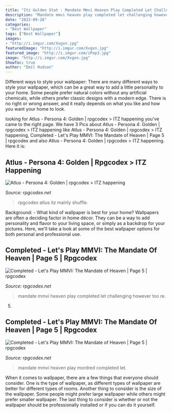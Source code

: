 ```yaml
---
title: "Itz Golden Stat : Mandate Mmvi Heaven Play Completed Let Challenging However Too Re"
description: "Mandate mmvi heaven play completed let challenging however too re"
date: "2022-09-28"
categories:
- "Best Wallpaper"
tags: ["Best Wallpaper"]
images:
- "http://i.imgur.com/Xvgxn.jpg"
featuredImage: "http://i.imgur.com/Xvgxn.jpg"
featured_image: "http://i.imgur.com/iPop3.jpg"
image: "http://i.imgur.com/Xvgxn.jpg"
ShowToc: true
author: "Emil Hudson"
---
```



Different ways to style your wallpaper:
There are many different ways to style your wallpaper, which can be a great way to add a little personality to your home. Some people prefer natural colors without any artificial chemicals, while others prefer classic designs with a modern edge. There is no right or wrong answer, and it really depends on what you like and how you want your home to look.

	

		
looking for Atlus - Persona 4: Golden | rpgcodex &gt; ITZ happening you've came to the right page. We have 3 Pics about Atlus - Persona 4: Golden | rpgcodex &gt; ITZ happening like Atlus - Persona 4: Golden | rpgcodex &gt; ITZ happening, Completed - Let&#039;s Play MMVI: The Mandate of Heaven | Page 5 | rpgcodex and also Atlus - Persona 4: Golden | rpgcodex &gt; ITZ happening. Here it is:
		
    
## Atlus - Persona 4: Golden | Rpgcodex &gt; ITZ Happening

<img loading=lazy src="http://i.imgur.com/RpLolTo.jpg" onerror="this.onerror=null;this.src='https://tse2.mm.bing.net/th?id=OIP.G73OYOsB5FmMwUHq245a3QHaEM&amp;pid=15.1';" alt="Atlus - Persona 4: Golden | rpgcodex &gt; ITZ happening">

_Source: rpgcodex.net_

>rpgcodex atlus itz mainly shuffle. 

	

Background: - What kind of wallpaper is best for your home?
Wallpapers are often a deciding factor in home décor. They can be a way to add personality and flavor to your living space, or simply as a backdrop for your pictures. Here, we'll take a look at some of the best wallpaper options for both personal and professional use.

    
## Completed - Let&#039;s Play MMVI: The Mandate Of Heaven | Page 5 | Rpgcodex

<img loading=lazy src="http://i.imgur.com/Xvgxn.jpg" onerror="this.onerror=null;this.src='https://tse2.mm.bing.net/th?id=OIP.f9ePn4gizPjGF2qjx_uUjAHaFj&amp;pid=15.1';" alt="Completed - Let&#039;s Play MMVI: The Mandate of Heaven | Page 5 | rpgcodex">

_Source: rpgcodex.net_

>mandate mmvi heaven play completed let challenging however too re. 

	

5.

    
## Completed - Let&#039;s Play MMVI: The Mandate Of Heaven | Page 5 | Rpgcodex

<img loading=lazy src="http://i.imgur.com/iPop3.jpg" onerror="this.onerror=null;this.src='https://tse4.mm.bing.net/th?id=OIP.8jPtl6oGtQoxTdaxDbQotwHaFj&amp;pid=15.1';" alt="Completed - Let&#039;s Play MMVI: The Mandate of Heaven | Page 5 | rpgcodex">

_Source: rpgcodex.net_

>mandate mmvi heaven play mordred completed let. 

	

When it comes to wallpaper, there are a few things that everyone should consider. One is the type of wallpaper, as different types of wallpaper are better for different types of rooms. Another thing to consider is the size of the wallpaper. Some people might prefer large wallpaper while others might prefer smaller wallpaper. The last thing to consider is whether or not the wallpaper should be professionally installed or if you can do it yourself.

